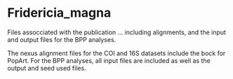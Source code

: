 # Fridericia_magna
Files assocciated with the publication ... including alignments, and the input and output files for the BPP analyses.

The nexus alignment files for the COI and 16S datasets include the bock for PopArt.
For the BPP analyses, all input files are included as well as the output and seed used files.

